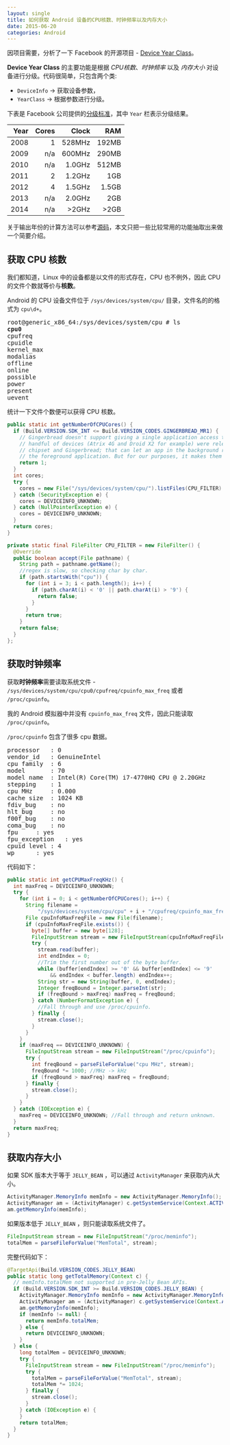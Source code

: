 ```yaml
---
layout: single
title: 如何获取 Android 设备的CPU核数、时钟频率以及内存大小
date: 2015-06-20
categories: Android
---
```


因项目需要，分析了一下 Facebook 的开源项目 - [Device Year Class](https://github.com/facebook/device-year-class)。

**Device Year Class** 的主要功能是根据 *CPU核数*、*时钟频率* 以及 *内存大小* 对设备进行分级。代码很简单，只包含两个类:

* `DeviceInfo` -> 获取设备参数，
* `YearClass` -> 根据参数进行分级。

下表是 Facebook 公司提供的[分级标准](https://github.com/facebook/device-year-class/blob/master/README.md)，其中 `Year` 栏表示分级结果。

|Year|	Cores|	Clock |	RAM  |
|---:|------:|-------:|-----:|
|2008|	1    |	528MHz|	192MB|
|2009|	n/a  |	600MHz|	290MB|
|2010|	n/a  |	1.0GHz|	512MB|
|2011|	2    |	1.2GHz|	  1GB|
|2012|	4    |	1.5GHz|	1.5GB|
|2013|	n/a  |	2.0GHz|	  2GB|
|2014|	n/a  |   >2GHz|	 >2GB|

关于输出年份的计算方法可以参考[源码](https://github.com/facebook/device-year-class)，本文只把一些比较常用的功能抽取出来做一个简要介绍。


获取 CPU 核数
---

我们都知道，Linux 中的设备都是以文件的形式存在，CPU 也不例外，因此 CPU 的文件个数就等价与**核数**。

Android 的 CPU 设备文件位于 `/sys/devices/system/cpu/` 目录，文件名的的格式为 `cpu\d+`。

<pre>
root@generic_x86_64:/sys/devices/system/cpu # ls
<b>cpu0</b>
cpufreq
cpuidle
kernel_max
modalias
offline
online
possible
power
present
uevent
</pre>

统计一下文件个数便可以获得 CPU 核数。

```java
public static int getNumberOfCPUCores() {
  if (Build.VERSION.SDK_INT <= Build.VERSION_CODES.GINGERBREAD_MR1) {
    // Gingerbread doesn't support giving a single application access to both cores, but a
    // handful of devices (Atrix 4G and Droid X2 for example) were released with a dual-core
    // chipset and Gingerbread; that can let an app in the background run without impacting
    // the foreground application. But for our purposes, it makes them single core.
    return 1;
  }
  int cores;
  try {
    cores = new File("/sys/devices/system/cpu/").listFiles(CPU_FILTER).length;
  } catch (SecurityException e) {
    cores = DEVICEINFO_UNKNOWN;
  } catch (NullPointerException e) {
    cores = DEVICEINFO_UNKNOWN;
  }
  return cores;
}

private static final FileFilter CPU_FILTER = new FileFilter() {
  @Override
  public boolean accept(File pathname) {
    String path = pathname.getName();
    //regex is slow, so checking char by char.
    if (path.startsWith("cpu")) {
      for (int i = 3; i < path.length(); i++) {
        if (path.charAt(i) < '0' || path.charAt(i) > '9') {
          return false;
        }
      }
      return true;
    }
    return false;
  }
};
```

获取时钟频率
---

获取**时钟频率**需要读取系统文件 - `/sys/devices/system/cpu/cpu0/cpufreq/cpuinfo_max_freq` 或者 `/proc/cpuinfo`。

我的 Android 模拟器中并没有 `cpuinfo_max_freq` 文件，因此只能读取 `/proc/cpuinfo`。

`/proc/cpuinfo` 包含了很多 cpu 数据。

<pre>
processor	: 0
vendor_id	: GenuineIntel
cpu family	: 6
model		: 70
model name	: Intel(R) Core(TM) i7-4770HQ CPU @ 2.20GHz
stepping	: 1
cpu MHz		: 0.000
cache size	: 1024 KB
fdiv_bug	: no
hlt_bug		: no
f00f_bug	: no
coma_bug	: no
fpu		: yes
fpu_exception	: yes
cpuid level	: 4
wp		: yes
</pre>

代码如下：

```java
public static int getCPUMaxFreqKHz() {
  int maxFreq = DEVICEINFO_UNKNOWN;
  try {
    for (int i = 0; i < getNumberOfCPUCores(); i++) {
      String filename =
          "/sys/devices/system/cpu/cpu" + i + "/cpufreq/cpuinfo_max_freq";
      File cpuInfoMaxFreqFile = new File(filename);
      if (cpuInfoMaxFreqFile.exists()) {
        byte[] buffer = new byte[128];
        FileInputStream stream = new FileInputStream(cpuInfoMaxFreqFile);
        try {
          stream.read(buffer);
          int endIndex = 0;
          //Trim the first number out of the byte buffer.
          while (buffer[endIndex] >= '0' && buffer[endIndex] <= '9'
              && endIndex < buffer.length) endIndex++;
          String str = new String(buffer, 0, endIndex);
          Integer freqBound = Integer.parseInt(str);
          if (freqBound > maxFreq) maxFreq = freqBound;
        } catch (NumberFormatException e) {
          //Fall through and use /proc/cpuinfo.
        } finally {
          stream.close();
        }
      }
    }
    if (maxFreq == DEVICEINFO_UNKNOWN) {
      FileInputStream stream = new FileInputStream("/proc/cpuinfo");
      try {
        int freqBound = parseFileForValue("cpu MHz", stream);
        freqBound *= 1000; //MHz -> kHz
        if (freqBound > maxFreq) maxFreq = freqBound;
      } finally {
        stream.close();
      }
    }
  } catch (IOException e) {
    maxFreq = DEVICEINFO_UNKNOWN; //Fall through and return unknown.
  }
  return maxFreq;
}
```

获取内存大小
---

如果 SDK 版本大于等于 `JELLY_BEAN` ，可以通过 `ActivityManager` 来获取内从大小。

```java
ActivityManager.MemoryInfo memInfo = new ActivityManager.MemoryInfo();
ActivityManager am = (ActivityManager) c.getSystemService(Context.ACTIVITY_SERVICE);
am.getMemoryInfo(memInfo);
```

如果版本低于 `JELLY_BEAN` ，则只能读取系统文件了。

```java
FileInputStream stream = new FileInputStream("/proc/meminfo");
totalMem = parseFileForValue("MemTotal", stream);
```

完整代码如下：

```java
@TargetApi(Build.VERSION_CODES.JELLY_BEAN)
public static long getTotalMemory(Context c) {
  // memInfo.totalMem not supported in pre-Jelly Bean APIs.
  if (Build.VERSION.SDK_INT >= Build.VERSION_CODES.JELLY_BEAN) {
    ActivityManager.MemoryInfo memInfo = new ActivityManager.MemoryInfo();
    ActivityManager am = (ActivityManager) c.getSystemService(Context.ACTIVITY_SERVICE);
    am.getMemoryInfo(memInfo);
    if (memInfo != null) {
      return memInfo.totalMem;
    } else {
      return DEVICEINFO_UNKNOWN;
    }
  } else {
    long totalMem = DEVICEINFO_UNKNOWN;
    try {
      FileInputStream stream = new FileInputStream("/proc/meminfo");
      try {
        totalMem = parseFileForValue("MemTotal", stream);
        totalMem *= 1024;
      } finally {
        stream.close();
      }
    } catch (IOException e) {
    }
    return totalMem;
  }
}
```
